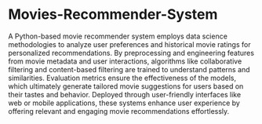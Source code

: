 # Movies-Recommender-System

A Python-based movie recommender system employs data science methodologies to analyze user preferences and historical movie ratings for personalized recommendations. By preprocessing and engineering features from movie metadata and user interactions, algorithms like collaborative filtering and content-based filtering are trained to understand patterns and similarities. Evaluation metrics ensure the effectiveness of the models, which ultimately generate tailored movie suggestions for users based on their tastes and behavior. Deployed through user-friendly interfaces like web or mobile applications, these systems enhance user experience by offering relevant and engaging movie recommendations effortlessly.
